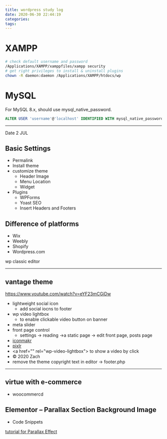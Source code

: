 ```yaml
---
title: wordpress study log
date: 2020-06-30 22:44:19
categories:
tags:
---
```

# XAMPP

``` bash
# check default username and password
/Applications/XAMPP/xamppfiles/xampp security
# get right privileges to install & uninstall plugins
chown -R daemon:daemon /Applications/XAMPP/htdocs/wp
```
<!--more-->

# MySQL

For MySQL 8.x, should use mysql_native_password.

``` sql
ALTER USER 'username'@'localhost' IDENTIFIED WITH mysql_native_password BY 'password';
```

---
Date 2 JUL

## Basic Settings

* Permalink
* Install theme
* customize theme
  * Header Image
  * Menu Location
  * Widget
* Plugins
  * WPForms
  * Yoast SEO
  * Insert Headers and Footers

## Difference of platforms
* Wix
* Weebly
* Shopify
* Wordpress.com

wp classic editor

---
## vantage theme

https://www.youtube.com/watch?v=eYF23mCGiDw

* lightweight social icon
  * add social iocns to footer
* wp video lightbox
  * to enable clickable video button on banner
* meta slider
* front page control
  * settings -> reading ->a static page -> edit front page, posts page
* [iconmakr](https://logomakr.com/)
* [pixlr](https://pixlr.com/)
* \<a href="" rel="wp-video-lightbox"> to show a video by click
* © 2020 Zach 
* remove the theme copyright text in editor -> footer.php

---
## virtue with e-commerce
* woocommercd

## Elementor – Parallax Section Background Image
* Code Snippets 

[tutorial for Parallax Effect](https://snifflevalve.com/elementor-tutorials/elementor-parallax-section-background-image/)